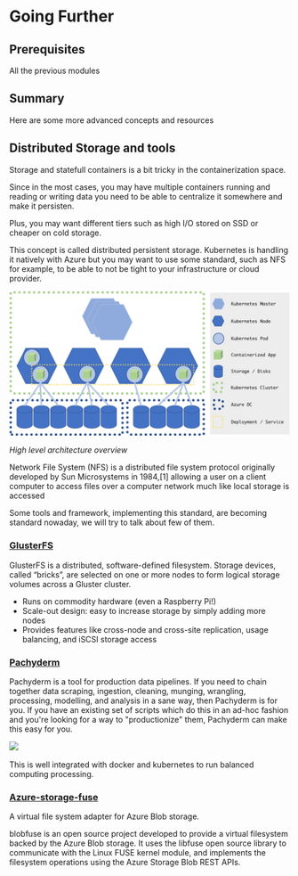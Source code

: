 # Going Further

## Prerequisites

All the previous modules

## Summary

Here are some more advanced concepts and resources
  
## Distributed Storage and tools

Storage and statefull containers is a bit tricky in the containerization space.

Since in the most cases, you may have multiple containers running and reading or writing data you need to be able to centralize it somewhere and make it persisten. 

Plus, you may want different tiers such as high I/O stored on SSD or cheaper on cold storage. 

This concept is called distributed persistent storage. Kubernetes is handling it natively with Azure but you may want to use some standard, such as NFS for example, to be able to not be tight to your infrastructure or cloud provider.

![](NFSonAzureConcept.png)

*High level architecture overview*

Network File System (NFS) is a distributed file system protocol originally developed by Sun Microsystems in 1984,[1] allowing a user on a client computer to access files over a computer network much like local storage is accessed

Some tools and framework, implementing this standard, are becoming standard nowaday, we will try to talk about few of them.

### [GlusterFS](http://www.gluster.org/)

GlusterFS is a distributed, software-defined filesystem.
Storage devices, called “bricks”, are selected on one or more nodes to form logical storage volumes across a Gluster cluster.
- Runs on commodity hardware (even a Raspberry Pi!)
- Scale-out design: easy to increase storage by simply adding more nodes
- Provides features like cross-node and cross-site replication, usage balancing, and iSCSI storage access

### [Pachyderm](http://pachyderm.io/)

Pachyderm is a tool for production data pipelines. If you need to chain together data scraping, ingestion, cleaning, munging, wrangling, processing, modelling, and analysis in a sane way, then Pachyderm is for you. If you have an existing set of scripts which do this in an ad-hoc fashion and you're looking for a way to "productionize" them, Pachyderm can make this easy for you.

![](https://github.com/pachyderm/pachyderm/blob/master/doc/pachyderm_factory_gh.png?raw=true)

This is well integrated with docker and kubernetes to run balanced computing processing.

### [Azure-storage-fuse](https://github.com/Azure/azure-storage-fuse)

A virtual file system adapter for Azure Blob storage.

blobfuse is an open source project developed to provide a virtual filesystem backed by the Azure Blob storage. It uses the libfuse open source library to communicate with the Linux FUSE kernel module, and implements the filesystem operations using the Azure Storage Blob REST APIs.